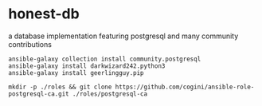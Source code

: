 # honest-db

a database implementation featuring postgresql and many community contributions

```
ansible-galaxy collection install community.postgresql
ansible-galaxy install darkwizard242.python3
ansible-galaxy install geerlingguy.pip

mkdir -p ./roles && git clone https://github.com/cogini/ansible-role-postgresql-ca.git ./roles/postgresql-ca
```
